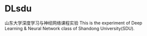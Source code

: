 # DLsdu
山东大学深度学习与神经网络课程实验
This is the experiment of Deep Learning & Neural Network class of Shandong University(SDU).
